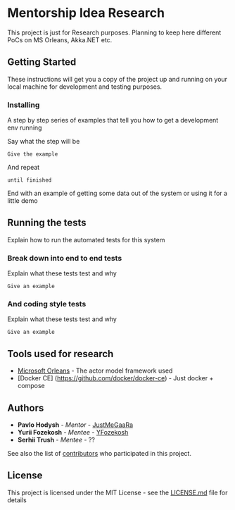 # Mentorship Idea Research

This project is just for Research purposes. Planning to keep here different PoCs on MS Orleans, Akka.NET etc.

## Getting Started

These instructions will get you a copy of the project up and running on your local machine for development and testing purposes. 


### Installing

A step by step series of examples that tell you how to get a development env running

Say what the step will be

```
Give the example
```

And repeat

```
until finished
```

End with an example of getting some data out of the system or using it for a little demo

## Running the tests

Explain how to run the automated tests for this system

### Break down into end to end tests

Explain what these tests test and why

```
Give an example
```

### And coding style tests

Explain what these tests test and why

```
Give an example
```

## Tools used for research

* [Microsoft Orleans](https://github.com/dotnet/orleans) - The actor model framework used
* [Docker CE] (https://github.com/docker/docker-ce) - Just docker + compose

## Authors

* **Pavlo Hodysh** - *Mentor* - [JustMeGaaRa](https://github.com/JustMeGaaRa)
* **Yurii Fozekosh** - *Mentee* - [YFozekosh](https://github.com/yfozekosh)
* **Serhii Trush** - *Mentee* - ??

See also the list of [contributors](https://github.com/OrleansResearch/contributors) who participated in this project.

## License

This project is licensed under the MIT License - see the [LICENSE.md](LICENSE.md) file for details
